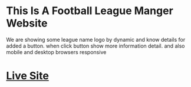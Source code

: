 <h1>This Is A Football League Manger Website</h1>
<p>We are showing some league name logo by dynamic and know details for added a button. when click button show more information detail. and also mobile and desktop browsers responsive</p>

<h1><a href="#">Live Site</a></h1>